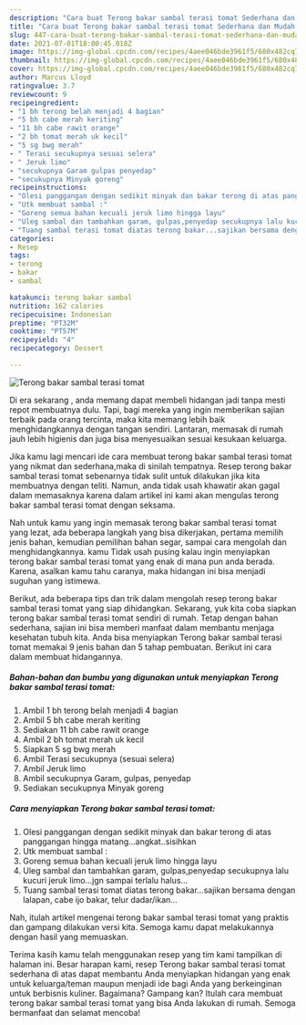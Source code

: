 ```yaml
---
description: "Cara buat Terong bakar sambal terasi tomat Sederhana dan Mudah Dibuat"
title: "Cara buat Terong bakar sambal terasi tomat Sederhana dan Mudah Dibuat"
slug: 447-cara-buat-terong-bakar-sambal-terasi-tomat-sederhana-dan-mudah-dibuat
date: 2021-07-01T18:00:45.018Z
image: https://img-global.cpcdn.com/recipes/4aee046bde3961f5/680x482cq70/terong-bakar-sambal-terasi-tomat-foto-resep-utama.jpg
thumbnail: https://img-global.cpcdn.com/recipes/4aee046bde3961f5/680x482cq70/terong-bakar-sambal-terasi-tomat-foto-resep-utama.jpg
cover: https://img-global.cpcdn.com/recipes/4aee046bde3961f5/680x482cq70/terong-bakar-sambal-terasi-tomat-foto-resep-utama.jpg
author: Marcus Lloyd
ratingvalue: 3.7
reviewcount: 9
recipeingredient:
- "1 bh terong belah menjadi 4 bagian"
- "5 bh cabe merah keriting"
- "11 bh cabe rawit orange"
- "2 bh tomat merah uk kecil"
- "5 sg bwg merah"
- " Terasi secukupnya sesuai selera"
- " Jeruk limo"
- "secukupnya Garam gulpas penyedap"
- "secukupnya Minyak goreng"
recipeinstructions:
- "Olesi panggangan dengan sedikit minyak dan bakar terong di atas panggangan hingga matang...angkat..sisihkan"
- "Utk membuat sambal :"
- "Goreng semua bahan kecuali jeruk limo hingga layu"
- "Uleg sambal dan tambahkan garam, gulpas,penyedap secukupnya lalu kucuri jeruk limo...jgn sampai terlalu halus..."
- "Tuang sambal terasi tomat diatas terong bakar...sajikan bersama dengan lalapan, cabe ijo bakar, telur dadar/ikan..."
categories:
- Resep
tags:
- terong
- bakar
- sambal

katakunci: terong bakar sambal 
nutrition: 162 calories
recipecuisine: Indonesian
preptime: "PT32M"
cooktime: "PT57M"
recipeyield: "4"
recipecategory: Dessert

---
```



![Terong bakar sambal terasi tomat](https://img-global.cpcdn.com/recipes/4aee046bde3961f5/680x482cq70/terong-bakar-sambal-terasi-tomat-foto-resep-utama.jpg)

Di era  sekarang , anda memang dapat membeli hidangan jadi tanpa mesti repot membuatnya dulu. Tapi, bagi mereka yang ingin memberikan sajian terbaik pada orang tercinta, maka kita memang lebih baik menghidangkannya dengan tangan sendiri. Lantaran, memasak di rumah jauh lebih higienis dan juga bisa menyesuaikan sesuai kesukaan keluarga.

Jika kamu lagi mencari ide cara membuat terong bakar sambal terasi tomat yang nikmat dan sederhana,maka di sinilah tempatnya. Resep terong bakar sambal terasi tomat  sebenarnya tidak sulit untuk dilakukan jika kita membuatnya dengan teliti. Namun, anda tidak usah khawatir akan gagal dalam memasaknya 
karena dalam artikel ini kami akan mengulas terong bakar sambal terasi tomat dengan seksama.  



Nah untuk kamu yang ingin memasak terong bakar sambal terasi tomat yang lezat, ada beberapa langkah yang bisa dikerjakan, pertama memilih jenis bahan, kemudian pemilihan bahan segar, sampai cara mengolah dan menghidangkannya. kamu Tidak usah pusing kalau ingin menyiapkan terong bakar sambal terasi tomat yang enak di mana pun anda berada. Karena, asalkan kamu  tahu caranya, maka hidangan ini bisa menjadi suguhan yang istimewa.

Berikut, ada beberapa tips dan trik dalam mengolah resep terong bakar sambal terasi tomat yang siap dihidangkan. Sekarang, yuk kita coba siapkan terong bakar sambal terasi tomat sendiri di rumah. Tetap dengan bahan sederhana, sajian ini bisa memberi manfaat dalam membantu menjaga kesehatan tubuh kita. Anda bisa menyiapkan Terong bakar sambal terasi tomat memakai 9 jenis bahan dan 5 tahap pembuatan. Berikut ini cara dalam membuat hidangannya.

<!--inarticleads1-->

##### Bahan-bahan dan bumbu yang digunakan untuk menyiapkan Terong bakar sambal terasi tomat:

1. Ambil 1 bh terong belah menjadi 4 bagian
1. Ambil 5 bh cabe merah keriting
1. Sediakan 11 bh cabe rawit orange
1. Ambil 2 bh tomat merah uk kecil
1. Siapkan 5 sg bwg merah
1. Ambil  Terasi secukupnya (sesuai selera)
1. Ambil  Jeruk limo
1. Ambil secukupnya Garam, gulpas, penyedap
1. Sediakan secukupnya Minyak goreng




<!--inarticleads2-->

##### Cara menyiapkan Terong bakar sambal terasi tomat:

1. Olesi panggangan dengan sedikit minyak dan bakar terong di atas panggangan hingga matang...angkat..sisihkan
1. Utk membuat sambal :
1. Goreng semua bahan kecuali jeruk limo hingga layu
1. Uleg sambal dan tambahkan garam, gulpas,penyedap secukupnya lalu kucuri jeruk limo...jgn sampai terlalu halus...
1. Tuang sambal terasi tomat diatas terong bakar...sajikan bersama dengan lalapan, cabe ijo bakar, telur dadar/ikan...




Nah, itulah artikel mengenai  terong bakar sambal terasi tomat  yang praktis dan gampang dilakukan versi kita. Semoga kamu dapat melakukannya dengan hasil yang memuaskan. 

Terima kasih kamu telah menggunakan resep yang tim kami tampilkan di halaman ini. Besar harapan kami, resep  Terong bakar sambal terasi tomat sederhana di atas dapat membantu Anda menyiapkan hidangan yang enak untuk keluarga/teman maupun menjadi ide bagi Anda yang berkeinginan untuk berbisnis kuliner. Bagaimana? Gampang kan? Itulah cara membuat terong bakar sambal terasi tomat yang bisa Anda lakukan di rumah. Semoga bermanfaat dan selamat mencoba!


